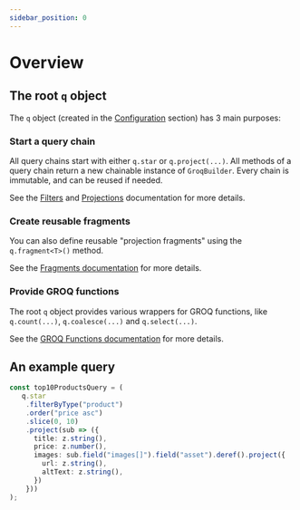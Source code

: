 ```yaml
---
sidebar_position: 0
---
```


# Overview

## The root `q` object

The `q` object (created in the [Configuration](../configuration) section) has 3 main purposes:

### Start a query chain

All query chains start with either `q.star` or `q.project(...)`.
All methods of a query chain return a new chainable instance of `GroqBuilder`.  Every chain is immutable, and can be reused if needed.

See the [Filters](./filters) and [Projections](./projections) documentation for more details.

### Create reusable fragments

You can also define reusable "projection fragments" using the `q.fragment<T>()` method.

See the [Fragments documentation](./fragments) for more details.

### Provide GROQ functions

The root `q` object provides various wrappers for GROQ functions,
like `q.count(...)`, `q.coalesce(...)` and `q.select(...)`.

See the [GROQ Functions documentation](./functions) for more details.


## An example query

```ts
const top10ProductsQuery = (
   q.star
    .filterByType("product")
    .order("price asc")
    .slice(0, 10)
    .project(sub => ({
      title: z.string(),
      price: z.number(),
      images: sub.field("images[]").field("asset").deref().project({
        url: z.string(),
        altText: z.string(),
      })
    }))
);
```

<!--

##### `.select`
    
    GROQ offers a `select` operator that you can use at the field-level to conditionally select values, such as the following.
    
    ```
    *{
      "strength": select(
        base.Attack > 60 => 'strong',
        base.Attack <= 60 => 'weak'
      )
    }
    ```
    
    Groqd provides a `.select` method to mirror this operator. This method provides field-level access exposed directly through `q`, while also providing entity level access exposed through the `EntityQuery` & `ArrayQuery` classes. The above query would be implemented like so.
    
    ```ts
    q('*').grab({
      strength: q.select({
        'base.Attack > 60': ['"strong"', z.literal('strong')],
        'base.Attack <= 60': ['"weak"', z.literal('weak')]
      })
    })
    ```
    
    #### Args
    
    `q.select` accepts a "Conditions" object as its sole argument, with conditions in one of three different forms:
    
    ```ts
    q('*').select({
      // Takes a raw [queryString, zodType] tuple. Creates the query string `base.Attack > 60 => name`
      'base.Attack > 60': ['name', z.string()]
    
      // Takes the "Selection" object used in `.grab` to create a projection. Creates the query string `base.Attack <= 60 => { name }`
      'base.Attack < 60': { name: z.string() }
    
      // Takes a sub-query for the condition. Creates the query string `base.Attack == 60 => types[]->{ name }`
      'base.Attack == 60': q("types").filter().deref().grab({ name: z.string() })
    })
    ```
    
    Similar to Groq's select operator, the `q.select` method also takes a `default` condition. If omitted, the condition `{ default: ['null', z.null()] }` will be appended to the supplied conditions.
    
    :::note
    If used on an `EntityQuery` or `ArrayQuery` the select operator is spread into an entity context and will convert any primitives into an empty object (including the `{ default: null }` condition if the default condition is omitted). This is why you often see empty objects show up in union types resulting from conditional selections.
    :::
    
    #### "Fork" a selection based on a `_type`
    
    While some may find the flexibilty of `.select` useful, the most common Sanity use-cases center around modeling schema with an array of varying types. `.select` allows you to "_fork_" your selection (only _one_ of the conditional selections will be made at any give time) and create a union of possible results. Here's an example.
    
    ```ts
    q.star.filter().select({
      // For Bulbasaur, grab the HP
      'name == "Bulbasaur"': {
        _id: z.string(),
        name: z.literal("Bulbasaur"),
        hp: ["base.HP", z.number()],
      },
      // For Charmander, grab the Attack
      'name == "Charmander"': {
        _id: z.string(),
        name: z.literal("Charmander"),
        attack: ["base.Attack", z.number()],
      },
      // For all other pokemon, cast them into an unsupported selection
      // while retaining useful information for run-time logging
      default: {
        _id: z.string(),
        name: ['"unsupported pokemon"', z.literal("unsupported pokemon")],
        unsupportedName: ['name', z.string()]
      }
    });
    
    // The query result type looks like this:
    type QueryResult = (
      | { _id: string; name: "Bulbasaur"; hp: number }
      | { _id: string; name: "Charmander"; attack: number }
      | { _id: string; name: "unsupported pokemon"; unsupportedName: string }
    )[];
    ```
    
    :::note
    It is best practice to only provide conditions for supported types and cast the `default` condition as an unsupported selection. Making the `default` condition one of
    your supported return types can often introduce brittleness in your run-time validation. 
    
    This practice becomes evident when you add a new "_fork_" to content you have previously written a `select` query for. In that scenario, the ideal behavior is that the application
    does not fail run-time validation, and simply logs the unsupported type.
    :::
    
    #### Composing large queries
    
    It is often the case that we want to break up our queries into more atomic pieces and compose them in larger queries later on (similar to the way we compose Sanity schema with components and documents). With this in mind, `ArrayQuery.select` & `EntityQuery.select` can accept a field level `q.select` in place of a "Conditions" argument.
    
    This is useful when you have a Sanity component that consists of several "_forked_" types, that you later re-use in document level fields.
    
    Lets take the previous pokemon example above and apply this technique to it.
    
    ```ts
    // @/components/pokemon.tsx
    import { q, type InferType } from 'groqd';
    
    export const pokemonSelect = q.select({
      'name == "Bulbasaur"': {
        _id: z.string(),
        name: z.literal("Bulbasaur"),
        hp: ["base.HP", z.number()],
      },
    
      'name == "Charmander"': {
        _id: z.string(),
        name: z.literal("Charmander"),
        attack: ["base.Attack", z.number()],
      },
    
      default: {
        _id: z.string(),
        name: ['"unsupported pokemon"', z.literal("unsupported pokemon")],
        unsupportedName: ['name', z.string()]
      }
    });
    
    export default function Pokemon({ pokemon }: { pokemon: InferType<typeof pokemonSelect> }) {
      switch (pokemon.name) {
        case 'Bulbasaur': 
          return <Bulbasaur {...pokemon} />;
    
        case 'Charmander': 
          return <Charmander {...pokemon} />;
    
        case 'unsupported pokemon': 
        default:
          console.error(`unsupported pokemon type ${pokemon.unsupportedName}`)
          return null;
      }
    }
    
    // @/components/pokedex.tsx
    import { pokemonSelect } from '@/components/pokemon'
    
    const pokedexQuery = q('*').filterByType('Pokedex').grab({
      _key: z.string(),
    
      owner: q('owner')
        .deref()
        .grabOne('name', z.string()),
    
      pokemon: q('pokemon')
        .filter()
        .deref()
        .select(pokemonSelect)
    })
    /**
     * Resulting query string is:
     * ```groq
       *[_type == 'Pokedex']{
        _key,
        owner->name,
        pokemon[]->{
          ...select(
            name == "Bulbasaur" => {
              _id,
              name,
              "hp": base.HP
            },
            name == "Charmander" => {
              _id,
              name,
              "attack": base.Attack
            },
            {
              _id,
              "name": "unsupported pokemon",
              "unsupportedName": name
            }
          )
        }
       }
     * ```
     */
    ```
    
    :::note
    Types will differ slightly between `q.select` and `(ArrayQuery | EntityQuery).select`. With `(ArrayQuery | EntityQuery).select` possible selections are spread into the entity context `entity{ ...select() }`, so if any primitives are returned from an entity level select, they will be transformed into an empty object when spread.
    
    If you run into this type mismatch when mapping component prop types to broader query types, it's recommended to encompass the select in an entity query when deriving the type to account
    for it being spread in larger queries
    
    ```ts
    type someProperty = InferType<typeof q("").select(somePropertySelect)>
    ```
    :::
    

    
-->

